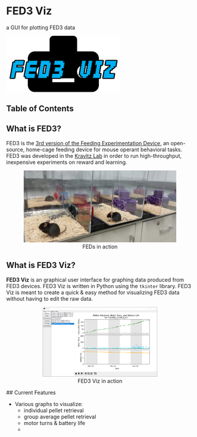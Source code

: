# FED3 Viz
a GUI for plotting FED3 data

<img src="img/fedviz_textlogo.png" style="zoom:30%">

## Table of Contents

## What is FED3?

FED3 is the [3rd version of the Feeding Experimentation Device](https://hackaday.io/project/106885-feeding-experimentation-device-3-fed3), an open-source, home-cage feeding device for mouse operant behavioral tasks.  FED3 was developed in the [Kravitz Lab](https://kravitzlab.com/) in order to run high-throughput, inexpensive experiments on reward and learning.

<figure>
    <center><img src="img/manyfeds.png" style="zoom:40%"></center>
    <center><figcaption>FEDs in action</figcaption></center>
</figure>

## What is FED3 Viz?

**FED3 Viz** is an graphical user interface for graphing data produced from FED3 devices.  FED3 Viz is written in Python using the `tkinter` library.  FED3 Viz is meant to create a quick & easy method for visualizing FED3 data without having to edit the raw data.

<figure>
    <center><img src="img/plottab.png" style="zoom:30%"></center>
    <center><figcaption>FED3 Viz in action</figcaption></center>
</figure>
## Current Features

- Various graphs to visualize:
  - individual pellet retrieval
  - group average pellet retrieval
  - motor turns & battery life
  -
